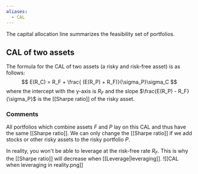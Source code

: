 ```yaml
---
aliases:
  - CAL
---
```

The capital allocation line summarizes the feasibility set of portfolios.
## CAL of two assets
The formula for the CAL of two assets (a risky and risk-free asset) is as follows:
$$ 
E(R_C) = R_F + \frac{ (E(R_P) + R_F)}{\sigma_P}\sigma_C 
$$
 where the intercept with the y-axis is $R_F$ and the slope $\frac{E(R_P) - R_F}{\sigma_P}$ is the [[Sharpe ratio]] of the  risky asset.
### Comments
All portfolios which combine assets $F$ and $P$ lay on this CAL and thus have the same [[Sharpe ratio]]. We can only change the [[Sharpe ratio]] if we add stocks or other risky assets to the risky portfolio $P$.

In reality, you won't be able to leverage at the risk-free rate $R_F$. This is why the [[Sharpe ratio]] will decrease when [[Leverage|leveraging]]. ![[CAL when leveraging in reality.png]]
